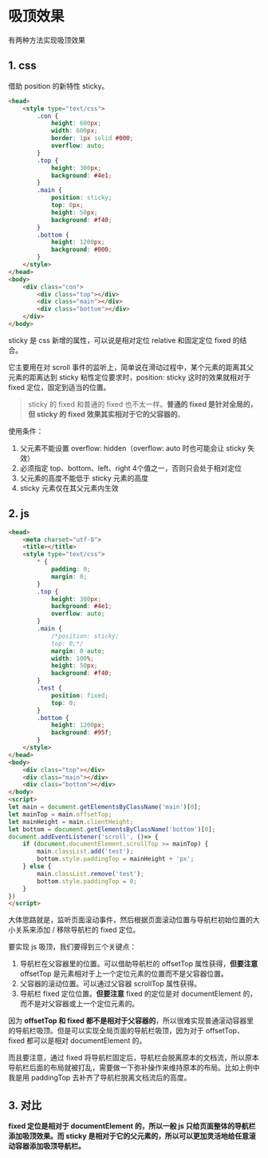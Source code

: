 # 吸顶效果
有两种方法实现吸顶效果
## 1. css
借助 position 的新特性 sticky。
```html
<head>
	<style type="text/css">
		.con {
			height: 600px;
			width: 600px;
			border: 1px solid #000;
			overflow: auto;
		}
		.top {
			height: 300px;
			background: #4e1;
		}
		.main {
			position: sticky;
			top: 0px;
			height: 50px;
			background: #f40;
		}
		.bottom {
			height: 1200px;
			background: #000;
		}
	</style>
</head>
<body>
	<div class="con">
		<div class="top"></div>
		<div class="main"></div>
		<div class="bottom"></div>
	</div>
</body>
```
sticky 是 css 新增的属性，可以说是相对定位 relative 和固定定位 fixed 的结合。

它主要用在对 scroll 事件的监听上，简单说在滑动过程中，某个元素的距离其父元素的距离达到 sticky 粘性定位要求时，position: sticky 这时的效果就相对于 fixed 定位，固定到适当的位置。

> sticky 的 fixed 和普通的 fixed 也不太一样。**普通的 fixed 是针对全局的，但 sticky 的 fixed 效果其实相对于它的父容器的**。

使用条件：
1. 父元素不能设置 overflow: hidden（overflow: auto 时也可能会让 sticky 失效）
2. 必须指定 top、bottom、left、right 4个值之一，否则只会处于相对定位
3. 父元素的高度不能低于 sticky 元素的高度
4. sticky 元素仅在其父元素内生效

## 2. js
```html
<head>
	<meta charset="utf-8">
	<title></title>
	<style type="text/css">
		* {
			padding: 0;
			margin: 0;
		}
		.top {
			height: 300px;
			background: #4e1;
			overflow: auto;
		}
		.main {
			/*position: sticky;
			top: 0;*/
			margin: 0 auto;
			width: 100%;
			height: 50px;
			background: #f40;
		}
		.test {
			position: fixed;
			top: 0;
		}
		.bottom {
			height: 1200px;
			background: #95f;
		}
	</style>
</head>
<body>
	<div class="top"></div>
	<div class="main"></div>
	<div class="bottom"></div>
</body>
<script>
let main = document.getElementsByClassName('main')[0];
let mainTop = main.offsetTop;
let mainHeight = main.clientHeight;
let bottom = document.getElementsByClassName('bottom')[0];
document.addEventListener('scroll', ()=> {
	if (document.documentElement.scrollTop >= mainTop) {
		main.classList.add('test');
		bottom.style.paddingTop = mainHeight + 'px';
	} else {
		main.classList.remove('test');
		bottom.style.paddingTop = 0;
	}
})
</script>
```
大体思路就是，监听页面滚动事件，然后根据页面滚动位置与导航栏初始位置的大小关系来添加 / 移除导航栏的 fixed 定位。

要实现 js 吸顶，我们要得到三个关键点：
1. 导航栏在父容器里的位置。可以借助导航栏的 offsetTop 属性获得，**但要注意** offsetTop 是元素相对于上一个定位元素的位置而不是父容器位置。
2. 父容器的滚动位置。可以通过父容器 scrollTop 属性获得。
3. 导航栏 fixed 定位位置。**但要注意** fixed 的定位是对 documentElement 的，而不是对父容器或上一个定位元素的。

因为 **offsetTop 和 fixed 都不是相对于父容器的**，所以很难实现普通滚动容器里的导航栏吸顶。但是可以实现全局页面的导航栏吸顶，因为对于 offsetTop、fixed 都可以是相对 documentElement 的。

而且要注意，通过 fixed 将导航栏固定后，导航栏会脱离原本的文档流，所以原本导航栏后面的布局就被打乱，需要做一下弥补操作来维持原本的布局。比如上例中我是用 paddingTop 去补齐了导航栏脱离文档流后的高度。

## 3. 对比
**fixed 定位是相对于 documentElement 的，所以一般 js 只给页面整体的导航栏添加吸顶效果。而 sticky 是相对于它的父元素的，所以可以更加灵活地给任意滚动容器添加吸顶导航栏。**

